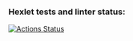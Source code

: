 ### Hexlet tests and linter status:
[![Actions Status](https://github.com/AleksandrKosmylev/python-project-83/workflows/hexlet-check/badge.svg)](https://github.com/AleksandrKosmylev/python-project-83/actions)